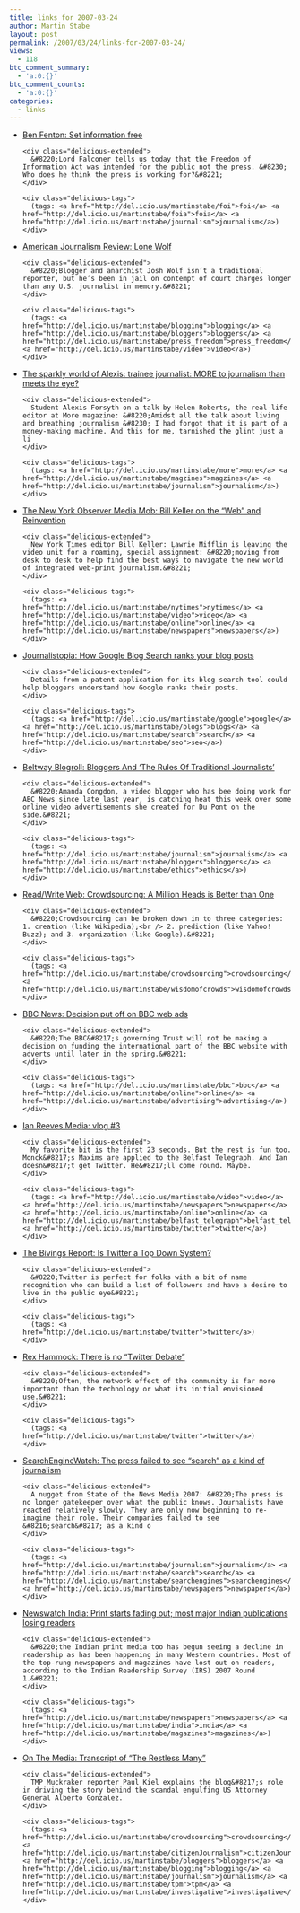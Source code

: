 ```yaml
---
title: links for 2007-03-24
author: Martin Stabe
layout: post
permalink: /2007/03/24/links-for-2007-03-24/
views:
  - 118
btc_comment_summary:
  - 'a:0:{}'
btc_comment_counts:
  - 'a:0:{}'
categories:
  - links
---
```

<ul class="delicious">
  <li>
    <div class="delicious-link">
      <a href="http://blogs.telegraph.co.uk/ukcorrespondents/benfenton/mar07/informations.htm">Ben Fenton: Set information free</a>
    </div>
    
    <div class="delicious-extended">
      &#8220;Lord Falconer tells us today that the Freedom of Information Act was intended for the public not the press. &#8230; Who does he think the press is working for?&#8221;
    </div>
    
    <div class="delicious-tags">
      (tags: <a href="http://del.icio.us/martinstabe/foi">foi</a> <a href="http://del.icio.us/martinstabe/foia">foia</a> <a href="http://del.icio.us/martinstabe/journalism">journalism</a>)
    </div>
  </li>
  
  <li>
    <div class="delicious-link">
      <a href="http://www.ajr.org/Article.asp?id=4303">American Journalism Review: Lone Wolf</a>
    </div>
    
    <div class="delicious-extended">
      &#8220;Blogger and anarchist Josh Wolf isn’t a traditional reporter, but he’s been in jail on contempt of court charges longer than any U.S. journalist in memory.&#8221;
    </div>
    
    <div class="delicious-tags">
      (tags: <a href="http://del.icio.us/martinstabe/blogging">blogging</a> <a href="http://del.icio.us/martinstabe/bloggers">bloggers</a> <a href="http://del.icio.us/martinstabe/press_freedom">press_freedom</a> <a href="http://del.icio.us/martinstabe/video">video</a>)
    </div>
  </li>
  
  <li>
    <div class="delicious-link">
      <a href="http://alexisandherthoughts.blogspot.com/2007/03/more-to-journalism-that-meets-eye.html">The sparkly world of Alexis: trainee journalist: MORE to journalism than meets the eye?</a>
    </div>
    
    <div class="delicious-extended">
      Student Alexis Forsyth on a talk by Helen Roberts, the real-life editor at More magazine: &#8220;Amidst all the talk about living and breathing journalism &#8230; I had forgot that it is part of a money-making machine. And this for me, tarnished the glint just a li
    </div>
    
    <div class="delicious-tags">
      (tags: <a href="http://del.icio.us/martinstabe/more">more</a> <a href="http://del.icio.us/martinstabe/magzines">magzines</a> <a href="http://del.icio.us/martinstabe/journalism">journalism</a>)
    </div>
  </li>
  
  <li>
    <div class="delicious-link">
      <a href="http://themediamob.observer.com/2007/03/bill-keller-on-the-web-and-reinvention.html">The New York Observer Media Mob: Bill Keller on the &#8220;Web&#8221; and Reinvention</a>
    </div>
    
    <div class="delicious-extended">
      New York Times editor Bill Keller: Lawrie Mifflin is leaving the video unit for a roaming, special assignment: &#8220;moving from desk to desk to help find the best ways to navigate the new world of integrated web-print journalism.&#8221;
    </div>
    
    <div class="delicious-tags">
      (tags: <a href="http://del.icio.us/martinstabe/nytimes">nytimes</a> <a href="http://del.icio.us/martinstabe/video">video</a> <a href="http://del.icio.us/martinstabe/online">online</a> <a href="http://del.icio.us/martinstabe/newspapers">newspapers</a>)
    </div>
  </li>
  
  <li>
    <div class="delicious-link">
      <a href="http://journalistopia.com/2007/03/22/how-google-blog-search-ranks-your-blog-posts/">Journalistopia: How Google Blog Search ranks your blog posts</a>
    </div>
    
    <div class="delicious-extended">
      Details from a patent application for its blog search tool could help bloggers understand how Google ranks their posts.
    </div>
    
    <div class="delicious-tags">
      (tags: <a href="http://del.icio.us/martinstabe/google">google</a> <a href="http://del.icio.us/martinstabe/blogs">blogs</a> <a href="http://del.icio.us/martinstabe/search">search</a> <a href="http://del.icio.us/martinstabe/seo">seo</a>)
    </div>
  </li>
  
  <li>
    <div class="delicious-link">
      <a href="http://beltwayblogroll.nationaljournal.com/archives/2007/03/bloggers_and_th_1.php">Beltway Blogroll: Bloggers And &#8216;The Rules Of Traditional Journalists&#8217;</a>
    </div>
    
    <div class="delicious-extended">
      &#8220;Amanda Congdon, a video blogger who has bee doing work for ABC News since late last year, is catching heat this week over some online video advertisements she created for Du Pont on the side.&#8221;
    </div>
    
    <div class="delicious-tags">
      (tags: <a href="http://del.icio.us/martinstabe/journalism">journalism</a> <a href="http://del.icio.us/martinstabe/bloggers">bloggers</a> <a href="http://del.icio.us/martinstabe/ethics">ethics</a>)
    </div>
  </li>
  
  <li>
    <div class="delicious-link">
      <a href="http://www.readwriteweb.com/archives/crowdsourcing_million_heads.php">Read/Write Web: Crowdsourcing: A Million Heads is Better than One</a>
    </div>
    
    <div class="delicious-extended">
      &#8220;Crowdsourcing can be broken down in to three categories: 1. creation (like Wikipedia);<br /> 2. prediction (like Yahoo! Buzz); and 3. organization (like Google).&#8221;
    </div>
    
    <div class="delicious-tags">
      (tags: <a href="http://del.icio.us/martinstabe/crowdsourcing">crowdsourcing</a> <a href="http://del.icio.us/martinstabe/wisdomofcrowds">wisdomofcrowds</a>)
    </div>
  </li>
  
  <li>
    <div class="delicious-link">
      <a href="http://news.bbc.co.uk/1/hi/entertainment/6480303.stm">BBC News: Decision put off on BBC web ads</a>
    </div>
    
    <div class="delicious-extended">
      &#8220;The BBC&#8217;s governing Trust will not be making a decision on funding the international part of the BBC website with adverts until later in the spring.&#8221;
    </div>
    
    <div class="delicious-tags">
      (tags: <a href="http://del.icio.us/martinstabe/bbc">bbc</a> <a href="http://del.icio.us/martinstabe/online">online</a> <a href="http://del.icio.us/martinstabe/advertising">advertising</a>)
    </div>
  </li>
  
  <li>
    <div class="delicious-link">
      <a href="http://www.ianreevesmedia.co.uk/videosvlog3.html">Ian Reeves Media: vlog #3</a>
    </div>
    
    <div class="delicious-extended">
      My favorite bit is the first 23 seconds. But the rest is fun too. Monck&#8217;s Maxims are applied to the Belfast Telegraph. And Ian doesn&#8217;t get Twitter. He&#8217;ll come round. Maybe.
    </div>
    
    <div class="delicious-tags">
      (tags: <a href="http://del.icio.us/martinstabe/video">video</a> <a href="http://del.icio.us/martinstabe/newspapers">newspapers</a> <a href="http://del.icio.us/martinstabe/online">online</a> <a href="http://del.icio.us/martinstabe/belfast_telegraph">belfast_telegraph</a> <a href="http://del.icio.us/martinstabe/twitter">twitter</a>)
    </div>
  </li>
  
  <li>
    <div class="delicious-link">
      <a href="http://www.bivingsreport.com/2007/is-twitter-a-top-down-system/">The Bivings Report: Is Twitter a Top Down System?</a>
    </div>
    
    <div class="delicious-extended">
      &#8220;Twitter is perfect for folks with a bit of name recognition who can build a list of followers and have a desire to live in the public eye&#8221;
    </div>
    
    <div class="delicious-tags">
      (tags: <a href="http://del.icio.us/martinstabe/twitter">twitter</a>)
    </div>
  </li>
  
  <li>
    <div class="delicious-link">
      <a href="http://www.rexblog.com/2007/03/23/16695/">Rex Hammock: There is no “Twitter Debate”</a>
    </div>
    
    <div class="delicious-extended">
      &#8220;Often, the network effect of the community is far more important than the technology or what its initial envisioned use.&#8221;
    </div>
    
    <div class="delicious-tags">
      (tags: <a href="http://del.icio.us/martinstabe/twitter">twitter</a>)
    </div>
  </li>
  
  <li>
    <div class="delicious-link">
      <a href="http://blog.searchenginewatch.com/blog/070312-102510">SearchEngineWatch: The press failed to see &#8220;search&#8221; as a kind of journalism</a>
    </div>
    
    <div class="delicious-extended">
      A nugget from State of the News Media 2007: &#8220;The press is no longer gatekeeper over what the public knows. Journalists have reacted relatively slowly. They are only now beginning to re-imagine their role. Their companies failed to see &#8216;search&#8217; as a kind o
    </div>
    
    <div class="delicious-tags">
      (tags: <a href="http://del.icio.us/martinstabe/journalism">journalism</a> <a href="http://del.icio.us/martinstabe/search">search</a> <a href="http://del.icio.us/martinstabe/searchengines">searchengines</a> <a href="http://del.icio.us/martinstabe/newspapers">newspapers</a>)
    </div>
  </li>
  
  <li>
    <div class="delicious-link">
      <a href="http://www.newswatch.in/?p=7038">Newswatch India: Print starts fading out; most major Indian publications losing readers</a>
    </div>
    
    <div class="delicious-extended">
      &#8220;the Indian print media too has begun seeing a decline in readership as has been happening in many Western countries. Most of the top-rung newspapers and magazines have lost out on readers, according to the Indian Readership Survey (IRS) 2007 Round 1.&#8221;
    </div>
    
    <div class="delicious-tags">
      (tags: <a href="http://del.icio.us/martinstabe/newspapers">newspapers</a> <a href="http://del.icio.us/martinstabe/india">india</a> <a href="http://del.icio.us/martinstabe/magazines">magazines</a>)
    </div>
  </li>
  
  <li>
    <div class="delicious-link">
      <a href="http://www.onthemedia.org/transcripts/2007/03/23/03">On The Media: Transcript of &#8220;The Restless Many&#8221;</a>
    </div>
    
    <div class="delicious-extended">
      TMP Muckraker reporter Paul Kiel explains the blog&#8217;s role in driving the story behind the scandal engulfing US Attorney General Alberto Gonzalez.
    </div>
    
    <div class="delicious-tags">
      (tags: <a href="http://del.icio.us/martinstabe/crowdsourcing">crowdsourcing</a> <a href="http://del.icio.us/martinstabe/citizenJournalism">citizenJournalism</a> <a href="http://del.icio.us/martinstabe/bloggers">bloggers</a> <a href="http://del.icio.us/martinstabe/blogging">blogging</a> <a href="http://del.icio.us/martinstabe/journalism">journalism</a> <a href="http://del.icio.us/martinstabe/tpm">tpm</a> <a href="http://del.icio.us/martinstabe/investigative">investigative</a>)
    </div>
  </li>
</ul>
